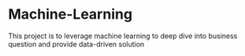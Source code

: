 # Machine-Learning
This project is to leverage machine learning to deep dive into business question and provide data-driven solution
